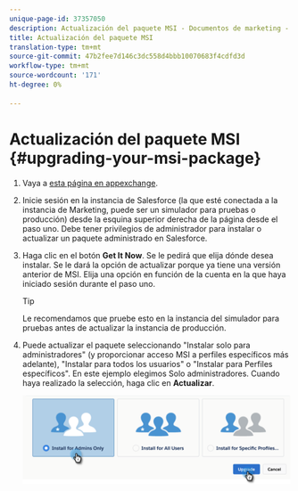 ```yaml
---
unique-page-id: 37357050
description: Actualización del paquete MSI - Documentos de marketing - Documentación del producto
title: Actualización del paquete MSI
translation-type: tm+mt
source-git-commit: 47b2fee7d146c3dc558d4bbb10070683f4cdfd3d
workflow-type: tm+mt
source-wordcount: '171'
ht-degree: 0%

---
```



# Actualización del paquete MSI {#upgrading-your-msi-package}

1. Vaya a [esta página en appexchange](http://appexchange.salesforce.com/listingDetail?listingId=a0N30000001SVZmEAO).
1. Inicie sesión en la instancia de Salesforce (la que esté conectada a la instancia de Marketing, puede ser un simulador para pruebas o producción) desde la esquina superior derecha de la página desde el paso uno. Debe tener privilegios de administrador para instalar o actualizar un paquete administrado en Salesforce.
1. Haga clic en el botón **Get It Now**. Se le pedirá que elija dónde desea instalar. Se le dará la opción de actualizar porque ya tiene una versión anterior de MSI. Elija una opción en función de la cuenta en la que haya iniciado sesión durante el paso uno.

   >[!TIP]
   >
   >Le recomendamos que pruebe esto en la instancia del simulador para pruebas antes de actualizar la instancia de producción.

1. Puede actualizar el paquete seleccionando &quot;Instalar solo para administradores&quot; (y proporcionar acceso MSI a perfiles específicos más adelante), &quot;Instalar para todos los usuarios&quot; o &quot;Instalar para Perfiles específicos&quot;. En este ejemplo elegimos Solo administradores. Cuando haya realizado la selección, haga clic en **Actualizar**.

   ![](assets/four.png)

